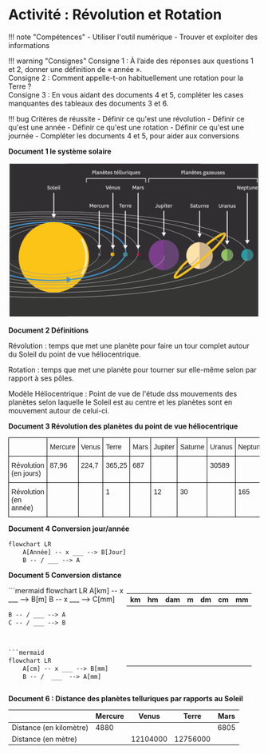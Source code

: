 # Activité : Révolution et Rotation

!!! note "Compétences"
    - Utiliser l'outil numérique
    - Trouver et exploiter des informations

!!! warning "Consignes"
    Consigne 1 : À l’aide des réponses aux questions 1 et 2, donner une définition de « année ».  
    Consigne 2 : Comment appelle-t-on habituellement une rotation pour la Terre ?   
    Consigne 3 : En vous aidant des documents 4 et 5, compléter les cases manquantes des tableaux des documents 3 et 6.

!!! bug Critères de réussite
    - Définir ce qu'est une révolution
    - Définir ce qu'est une année
    - Définir ce qu'est une rotation
    - Définir ce qu'est une journée
    - Compléter les documents 4 et 5, pour aider aux conversions




**Document 1 le système solaire**

![](Pictures/SchemaSystSolaire.png)


**Document 2 Définitions**

Révolution : temps que met une planète pour faire un tour complet autour du Soleil du point de vue héliocentrique.

Rotation : temps que met une planète pour tourner sur elle-même selon par rapport à ses pôles.

Modèle Héliocentrique : Point de vue de l'étude dss mouvements des planètes selon laquelle le Soleil est au centre et les planètes sont en mouvement autour de celui-ci.

**Document 3 Révolution des planètes du point de vue héliocentrique**

<style type="text/css">
.tg  {border-collapse:collapse;border-spacing:0;}
.tg td{border-color:black;border-style:solid;border-width:1px;font-family:Arial, sans-serif;font-size:14px;
  overflow:hidden;padding:10px 5px;word-break:normal;}
.tg th{border-color:black;border-style:solid;border-width:1px;font-family:Arial, sans-serif;font-size:14px;
  font-weight:normal;overflow:hidden;padding:10px 5px;word-break:normal;}
.tg .tg-0lax{text-align:left;vertical-align:top}
</style>
<table class="tg">
<thead>
  <tr>
    <th class="tg-0lax"></th>
    <th class="tg-0lax">Mercure 		</th>
    <th class="tg-0lax">Venus 		</th>
    <th class="tg-0lax">Terre<br></th>
    <th class="tg-0lax">Mars 		</th>
    <th class="tg-0lax">Jupiter 		</th>
    <th class="tg-0lax">Saturne 		</th>
    <th class="tg-0lax">Uranus 		</th>
    <th class="tg-0lax">Neptune 		</th>
  </tr>
</thead>
<tbody>
  <tr>
    <td class="tg-0lax">Révolution (en jours) 		</td>
    <td class="tg-0lax">87,96 		</td>
    <td class="tg-0lax">224,7 		</td>
    <td class="tg-0lax">365,25 		</td>
    <td class="tg-0lax"> 			687 		</td>
    <td class="tg-0lax"> 			<br>&nbsp;&nbsp;			 		</td>
    <td class="tg-0lax"> 			<br>&nbsp;&nbsp;			 		</td>
    <td class="tg-0lax">30589 		</td>
    <td class="tg-0lax"> 			<br>&nbsp;&nbsp;			 		</td>
  </tr>
  <tr>
    <td class="tg-0lax">Révolution (en année) 		</td>
    <td class="tg-0lax">			 		</td>
    <td class="tg-0lax"></td>
    <td class="tg-0lax">1 		</td>
    <td class="tg-0lax"> 		</td>
    <td class="tg-0lax">12 		</td>
    <td class="tg-0lax">30 		</td>
    <td class="tg-0lax"> 			<br>  			 		</td>
    <td class="tg-0lax">165 		</td>
  </tr>
</tbody>
</table>

**Document 4 Conversion jour/année**

```mermaid
flowchart LR
    A[Année] -- x ___ --> B[Jour]
    B -- / ___ --> A

```

**Document 5 Conversion distance**

<div marrkdown style="display:flex; flex-direction:row">

<div marrkdown style="display:flex; flex-direction:column">
```mermaid
flowchart LR
    A[km] -- x ___ --> B[m]
    B -- x  ___  --> C[mm]

    B -- / ___ --> A
    C -- / ___ --> B
```

```mermaid
flowchart LR
    A[cm] -- x ___ --> B[mm]
    B -- /  ___  --> A[mm]
```
</div>

<table>
<thead>
  <tr>
    <th>km</th>
    <th>hm</th>
    <th>dam</th>
    <th>m</th>
    <th>dm</th>
    <th>cm</th>
    <th>mm</th>
  </tr>
</thead>
<tbody >
  <tr style="height:30px">
<td> </td>
<td> </td>
<td> </td>
<td> </td>
<td> </td>
<td> </td>
<td> </td>

  </tr>
    <tr style="height:30px">
<td></td>
<td></td>
<td></td>
<td></td>
<td></td>
<td></td>
<td></td>

  </tr>
    <tr style="height:30px">
<td></td>
<td></td>
<td></td>
<td></td>
<td></td>
<td></td>
<td></td>

  </tr>
  <tr style="height:30px">
<td></td>
<td></td>
<td></td>
<td></td>
<td></td>
<td></td>
<td></td>

  </tr>
</tbody>
</table>

</div>

**Document 6 : Distance des planètes telluriques par rapports au Soleil**


<table>
<thead>
  <tr>
    <th> 			</th>
    <th> Mercure</th>
    <th>Venus</th>
    <th>Terre 		</th>
    <th> Mars </th>
  </tr>
</thead>
<tbody>
  <tr>
    <td>Distance (en kilomètre) 		</td>
    <td>4880 		</td>
    <td> 			</td>
    <td> 			</td>
    <td> 6805 		</td>
  </tr>
  <tr>
    <td>Distance	(en mètre) 		</td>
    <td> 			 		</td>
    <td> 12104000 		</td>
    <td>12756000 		</td>
    <td></td>
  </tr>
</tbody>
</table>